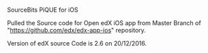 SourceBits  PiQUE for iOS

Pulled the Source code for Open edX iOS app from Master Branch of "https://github.com/edx/edx-app-ios" 
repository.

Version of edX source Code is 2.6 on 20/12/2016.

